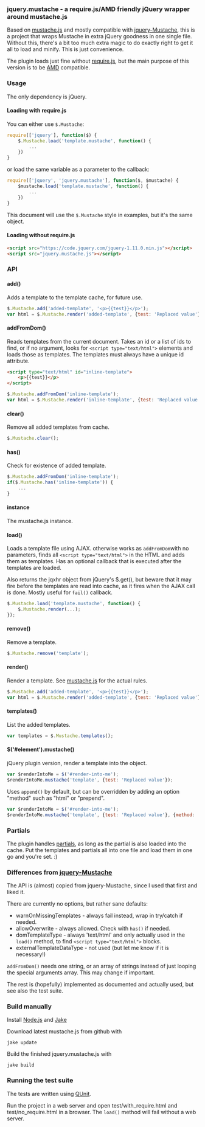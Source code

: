 ### jquery.mustache - a require.js/AMD friendly jQuery wrapper around mustache.js

Based on [mustache.js](https://github.com/janl/mustache.js/) and mostly compatible with [jquery-Mustache](https://github.com/jonnyreeves/jquery-Mustache),
this is a project that wraps Mustache in extra jQuery goodness in one single file. Without this, there's a bit too much extra magic to do exactly right to
get it all to load and minify. This is just convenience.

The plugin loads just fine without [require.js](http://requirejs.org/), but the main purpose of this version is to be
[AMD](https://github.com/amdjs/amdjs-api/blob/master/AMD.md) compatible.

### Usage

The only dependency is jQuery.

#### Loading with require.js

You can either use `$.Mustache`:

```javascript
require(['jquery'], function($) {
	$.Mustache.load('template.mustache', function() {
		...
	})
}
```

or load the same variable as a parameter to the callback:

```javascript
require(['jquery', 'jquery.mustache'], function($, $mustache) {
	$mustache.load('template.mustache', function() {
		...
	})
}
```

This document will use the `$.Mustache` style in examples, but it's the same object.

#### Loading without require.js

```html
<script src="https://code.jquery.com/jquery-1.11.0.min.js"></script>
<script src="jquery.mustache.js"></script>
```

### API

#### add()

Adds a template to the template cache, for future use.

```javascript
$.Mustache.add('added-template', '<p>{{test}}</p>');
var html = $.Mustache.render('added-template', {test: 'Replaced value'});
```

#### addFromDom()

Reads templates from the current document. Takes an id or a list of ids to find, or if no argument, looks for `<script type="text/html">` elements and loads
those as templates. The templates must always have a unique id attribute.

```html
<script type="text/html" id="inline-template">
	<p>{{test}}</p>
</script>
```

```javascript
$.Mustache.addFromDom('inline-template');
var html = $.Mustache.render('inline-template', {test: 'Replaced value'});
```

#### clear()

Remove all added templates from cache.

```javascript
$.Mustache.clear();
```

#### has()

Check for existence of added template.

```javascript
$.Mustache.addFromDom('inline-template');
if($.Mustache.has('inline-template')) {
	...
}
```

#### instance

The mustache.js instance.

#### load()

Loads a template file using AJAX. otherwise works as `addFromDom`with no parameters, finds all `<script type="text/html">` in the HTML and adds them as
templates. Has an optional callback that is executed after the templates are loaded.

Also returns the jqxhr object from jQuery's $.get(), but beware that it may fire before the templates are read into cache,
as it fires when the AJAX call is done. Mostly useful for `fail()` callback.

```javascript
$.Mustache.load('template.mustache', function() {
	$.Mustache.render(...);
});
```

#### remove()

Remove a template.

```javascript
$.Mustache.remove('template');
```

#### render()

Render a template. See [mustache.js](https://github.com/janl/mustache.js) for the actual rules.

```javascript
$.Mustache.add('added-template', '<p>{{test}}</p>');
var html = $.Mustache.render('added-template', {test: 'Replaced value'});
```

#### templates()

List the added templates.

```javascript
var templates = $.Mustache.templates();
```

#### $('#element').mustache()

jQuery plugin version, render a template into the object.

```javascript
var $renderIntoMe = $('#render-into-me');
$renderIntoMe.mustache('template', {test: 'Replaced value'});
```

Uses `append()` by default, but can be overridden by adding an option "method" such as "html" or "prepend".

```javascript
var $renderIntoMe = $('#render-into-me');
$renderIntoMe.mustache('template', {test: 'Replaced value'}, {method: 'html');
```

### Partials

The plugin handles [partials](https://github.com/janl/mustache.js#partials), as long as the partial is also loaded into the cache. Put the templates and
partials all into one file and load them in one go and you're set. :)

### Differences from [jquery-Mustache](https://github.com/jonnyreeves/jquery-Mustache)

The API is (almost) copied from jquery-Mustache, since I used that first and liked it.

There are currently no options, but rather sane defaults:

* warnOnMissingTemplates - always fail instead, wrap in try/catch if needed.
* allowOverwrite - always allowed. Check with `has()` if needed.
* domTemplateType - always 'text/html' and only actually used in the `load()` method, to find `<script type="text/html">` blocks.
* externalTemplateDataType - not used (but let me know if it is necessary!)

`addFromDom()` needs one string, or an array of strings instead of just looping the special arguments array. This may change if important.

The rest is (hopefully) implemented as documented and actually used, but see also the test suite.

### Build manually

Install [Node.js](http://nodejs.org/) and [Jake](https://github.com/mde/jake)

Download latest mustache.js from github with

	jake update

Build the finished jquery.mustache.js with

	jake build

### Running the test suite

The tests are written using [QUnit](http://qunitjs.com/).

Run the project in a web server and open test/with_require.html and test/no_require.html in a browser. The `load()` method will fail without a web server.


